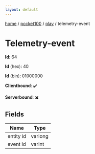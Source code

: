 ```yaml
---
layout: default
---
```


[home](/)  /  [pocket100](/protocol/pocket100)  /  [play](/protocol/pocket100/play)  /  telemetry-event

# Telemetry-event

**Id**: 64

**Id** (hex): 40

**Id** (bin): 01000000

**Clientbound**: ✔️

**Serverbound**: ✖️

## Fields

Name | Type
---|---
entity id | varlong
event id | varint

